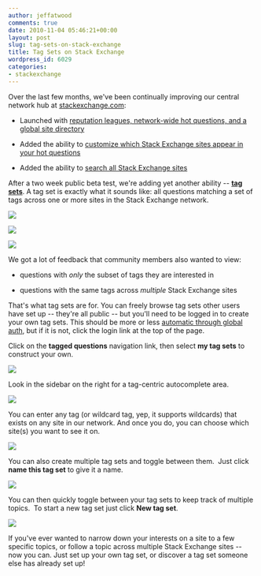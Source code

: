 ```yaml
---
author: jeffatwood
comments: true
date: 2010-11-04 05:46:21+00:00
layout: post
slug: tag-sets-on-stack-exchange
title: Tag Sets on Stack Exchange
wordpress_id: 6029
categories:
- stackexchange
---
```


Over the last few months, we've been continually improving our central network hub at [stackexchange.com](http://stackexchange.com):



	
  * Launched with [reputation leagues, network-wide hot questions, and a global site directory](http://blog.stackoverflow.com/2010/08/network-central-stackexchange-com/)

	
  * Added the ability to [customize which Stack Exchange sites appear in your hot questions](http://blog.stackoverflow.com/2010/09/customizing-stackexchange-com/)

	
  * Added the ability to [search all Stack Exchange sites](http://blog.stackoverflow.com/2010/10/search-all-stack-exchange-sites/)


After a two week public beta test, we're adding yet another ability -- [**tag sets**](http://stackexchange.com/tagsets). A tag set is exactly what it sounds like: all questions matching a set of tags across one or more sites in the Stack Exchange network.

![](http://blog.stackoverflow.com/wp-content/uploads/stackexchange-tagset-example-1.png)

![](http://blog.stackoverflow.com/wp-content/uploads/stackexchange-tagset-example-2.png)

![](http://blog.stackoverflow.com/wp-content/uploads/stackexchange-tagset-example-3.png)

We got a lot of feedback that community members also wanted to view:



	
  * questions with _only_ the subset of tags they are interested in

	
  * questions with the same tags across _multiple_ Stack Exchange sites


That's what tag sets are for. You can freely browse tag sets other users have set up -- they're all public -- but you'll need to be logged in to create your own tag sets. This should be more or less [automatic through global auth](http://blog.stackoverflow.com/2010/09/global-network-auto-login/), but if it is not, click the login link at the top of the page.

Click on the **tagged questions** navigation link, then select **my tag sets** to construct your own.

[![](http://blog.stackoverflow.com/wp-content/uploads/stackexchange-tagged-question-nav.png)](http://stackexchange.com/tagsets)

Look in the sidebar on the right for a tag-centric autocomplete area.

![](http://blog.stackoverflow.com/wp-content/uploads/stackexchange-tagset-ui-0.png)

You can enter any tag (or wildcard tag, yep, it supports wildcards) that exists on any site in our network. And once you do, you can choose which site(s) you want to see it on.

![](http://blog.stackoverflow.com/wp-content/uploads/stackexchange-tagset-ui-1.png)

You can also create multiple tag sets and toggle between them.  Just click **name this tag set** to give it a name.

![](http://blog.stackoverflow.com/wp-content/uploads/name-this-tagset.png)

You can then quickly toggle between your tag sets to keep track of multiple topics.  To start a new tag set just click **New tag set**.

![](http://blog.stackoverflow.com/wp-content/uploads/tag-sets.png)

If you've ever wanted to narrow down your interests on a site to a few specific topics, or follow a topic across multiple Stack Exchange sites -- now you can. Just set up your own tag set, or discover a tag set someone else has already set up!
